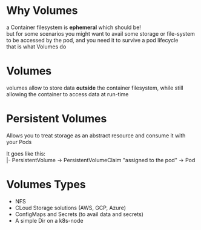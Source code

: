 # Why Volumes
a Container filesystem is **ephemeral** which should be!  
but for some scenarios you might want to avail some storage or file-system to be accessed by the pod, and you need it to survive a pod lifecycle  
that is what Volumes do  
# Volumes
volumes allow to store data **outside** the container filesystem, while still allowing the container to access data at run-time  

# Persistent Volumes
Allows you to treat storage as an abstract resource and consume it with your Pods  
  
It goes like this:  
|- PersistentVolume -> PersistentVolumeClaim "assigned to the pod" -> Pod  

# Volumes Types
  * NFS  
  * CLoud Storage solutions (AWS, GCP, Azure)  
  * ConfigMaps and Secrets (to avail data and secrets)
  * A simple Dir on a k8s-node
